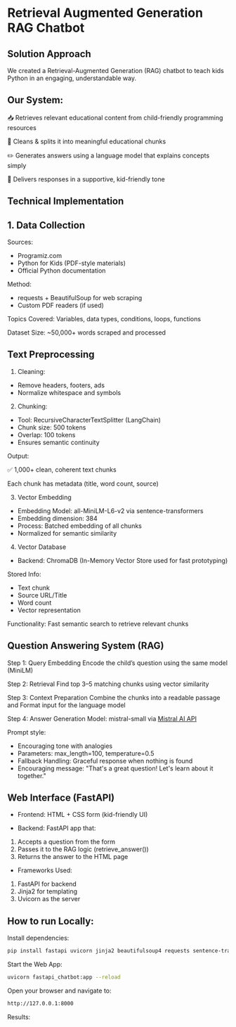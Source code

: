 # Retrieval Augmented Generation RAG Chatbot
## Solution Approach
We created a Retrieval-Augmented Generation (RAG) chatbot to teach kids Python in an engaging, understandable way.

## Our System:
📥 Retrieves relevant educational content from child-friendly programming resources

🧽 Cleans & splits it into meaningful educational chunks

✏️ Generates answers using a language model that explains concepts simply

🎉 Delivers responses in a supportive, kid-friendly tone

## Technical Implementation
## 1. Data Collection

Sources:
* Programiz.com
* Python for Kids (PDF-style materials)
* Official Python documentation

Method:
* requests + BeautifulSoup for web scraping
* Custom PDF readers (if used)

Topics Covered: Variables, data types, conditions, loops, functions

Dataset Size: ~50,000+ words scraped and processed

## Text Preprocessing
1. Cleaning:
* Remove headers, footers, ads
* Normalize whitespace and symbols
 
2. Chunking:
* Tool: RecursiveCharacterTextSplitter (LangChain)
* Chunk size: 500 tokens
* Overlap: 100 tokens
* Ensures semantic continuity

Output:

✅ 1,000+ clean, coherent text chunks

Each chunk has metadata (title, word count, source)

3. Vector Embedding
* Embedding Model: all-MiniLM-L6-v2 via sentence-transformers
* Embedding dimension: 384
* Process: Batched embedding of all chunks
* Normalized for semantic similarity

4. Vector Database
* Backend: ChromaDB (In-Memory Vector Store used for fast prototyping)

Stored Info:
* Text chunk
* Source URL/Title
* Word count
* Vector representation

Functionality: Fast semantic search to retrieve relevant chunks

## Question Answering System (RAG)
Step 1: Query Embedding
Encode the child’s question using the same model (MiniLM)

Step 2: Retrieval
Find top 3–5 matching chunks using vector similarity

Step 3: Context Preparation
Combine the chunks into a readable passage and Format input for the language model

Step 4: Answer Generation
Model: mistral-small via [Mistral AI API](https://docs.mistral.ai/)

Prompt style:

* Encouraging tone with analogies
* Parameters: max_length=100, temperature=0.5
* Fallback Handling: Graceful response when nothing is found
* Encouraging message: "That's a great question! Let's learn about it together."

## Web Interface (FastAPI)
* Frontend: HTML + CSS form (kid-friendly UI)

* Backend: FastAPI app that:
1. Accepts a question from the form
2. Passes it to the RAG logic (retrieve_answer())
3. Returns the answer to the HTML page

* Frameworks Used:
1. FastAPI for backend
2. Jinja2 for templating
3. Uvicorn as the server

## How to run Locally:
Install dependencies:
```bash
pip install fastapi uvicorn jinja2 beautifulsoup4 requests sentence-transformers chromadb transformers langchain
```
Start the Web App:
```bash
uvicorn fastapi_chatbot:app --reload
```
Open your browser and navigate to:
```bash
http://127.0.0.1:8000
```

Results:
